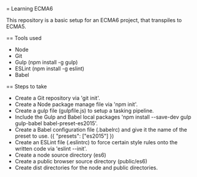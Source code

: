 = Learning ECMA6

This repository is a basic setup for an ECMA6 project, that transpiles to ECMA5.

== Tools used
- Node
- Git
- Gulp (npm install -g gulp)
- ESLint (npm install -g eslint)
- Babel

== Steps to take
- Create a Git repository via 'git init'.
- Create a Node package manage file via 'npm init'.
- Create a gulp file (gulpfile.js) to setup a tasking pipeline.
- Include the Gulp and Babel local packages 'npm install --save-dev gulp gulp-babel babel-preset-es2015'.
- Create a Babel configuration file (.babelrc) and give it the name of the preset to use. ({ "presets": ["es2015"] })
- Create an ESLint file (.eslintrc) to force certain style rules onto the written code via 'eslint --init'.
- Create a node source directory (es6)
- Create a public browser source directory (public/es6)
- Create dist directories for the node and public directories.
